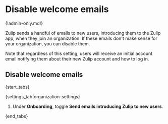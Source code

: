 # Disable welcome emails

{!admin-only.md!}

Zulip sends a handful of emails to new users, introducing them to the Zulip
app, when they join an organization. If these emails don't make sense for
your organization, you can disable them.

Note that regardless of this setting, users will receive an initial account
email notifying them about their new Zulip account and how to log in.

## Disable welcome emails

{start_tabs}

{settings_tab|organization-settings}

1. Under **Onboarding**, toggle
   **Send emails introducing Zulip to new users**.

{end_tabs}
